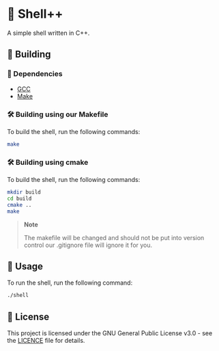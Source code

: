 # 🐚 Shell++
A simple shell written in C++.

## 🔨 Building
### 📝 Dependencies
- [GCC](https://gcc.gnu.org/)
- [Make](https://www.gnu.org/software/make/)

### 🛠️ Building using our Makefile

To build the shell, run the following commands:
```bash
make
```

### 🛠️ Building using cmake

To build the shell, run the following commands:
```bash
mkdir build
cd build
cmake ..
make
```

> **Note**
>
> The makefile will be changed and should not be put into version control our .gitignore file will ignore it for you.

## 📖 Usage
To run the shell, run the following command:
```bash
./shell
```

## 📝 License

This project is licensed under the GNU General Public License v3.0 - see the [LICENCE](LICENCE) file for details.
